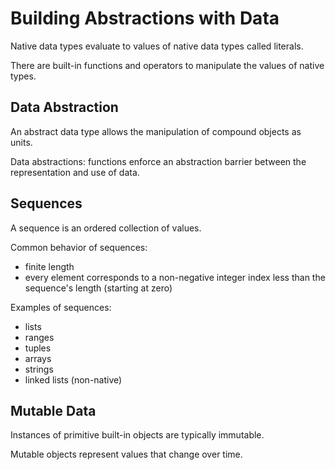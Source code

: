 # Building Abstractions with Data

Native data types evaluate to values of native data types called literals.

There are built-in functions and operators to manipulate the values of native types.

## Data Abstraction

An abstract data type allows the manipulation of compound objects as units. 

Data abstractions: functions enforce an abstraction barrier between the representation and use of data.

## Sequences

A sequence is an ordered collection of values.

Common behavior of sequences:
- finite length
- every element corresponds to a non-negative integer index less than the sequence's length (starting at zero)

Examples of sequences:
- lists
- ranges
- tuples
- arrays
- strings
- linked lists (non-native)

## Mutable Data

Instances of primitive built-in objects are typically immutable.

Mutable objects represent values that change over time. 
